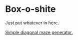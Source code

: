 # Box-o-shite
Just put whatever in here.

[Simple diagonal maze generator.](https://magnusjmj.github.io/Box-o-shite/mazegenerator)
